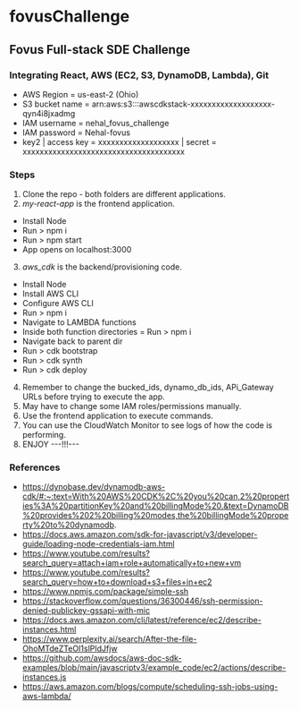 # fovusChallenge
## Fovus Full-stack SDE Challenge
### Integrating React, AWS (EC2, S3, DynamoDB, Lambda), Git

- AWS Region = us-east-2 (Ohio)
- S3 bucket name = arn:aws:s3:::awscdkstack-xxxxxxxxxxxxxxxxxxx-qyn4i8jxadmg
- IAM username = nehal_fovus_challenge
- IAM password = Nehal-fovus
- key2 | access key = xxxxxxxxxxxxxxxxxxx | secret = xxxxxxxxxxxxxxxxxxxxxxxxxxxxxxxxxxxxxx


### Steps
1. Clone the repo - both folders are different applications.
2. _my-react-app_ is the frontend application.
  - Install Node
  - Run > npm i
  - Run > npm start
  - App opens on localhost:3000
3. _aws_cdk_ is the backend/provisioning code.
  - Install Node
  - Install AWS CLI
  - Configure AWS CLI
  - Run > npm i
  - Navigate to LAMBDA functions
  - Inside both function directories = Run > npm i
  - Navigate back to parent dir
  - Run > cdk bootstrap
  - Run > cdk synth
  - Run > cdk deploy
4. Remember to change the bucked_ids, dynamo_db_ids, APi_Gateway URLs before trying to execute the app.
5. May have to change some IAM roles/permissions manually.
6. Use the frontend application to execute commands.
7. You can use the CloudWatch Monitor to see logs of how the code is performing.
8. ENJOY ---!!!---







### References
- https://dynobase.dev/dynamodb-aws-cdk/#:~:text=With%20AWS%20CDK%2C%20you%20can,2%20properties%3A%20partitionKey%20and%20billingMode%20.&text=DynamoDB%20provides%202%20billing%20modes,the%20billingMode%20property%20to%20dynamodb.
- https://docs.aws.amazon.com/sdk-for-javascript/v3/developer-guide/loading-node-credentials-iam.html
- https://www.youtube.com/results?search_query=attach+iam+role+automatically+to+new+vm
- https://www.youtube.com/results?search_query=how+to+download+s3+files+in+ec2
- https://www.npmjs.com/package/simple-ssh
- https://stackoverflow.com/questions/36300446/ssh-permission-denied-publickey-gssapi-with-mic
- https://docs.aws.amazon.com/cli/latest/reference/ec2/describe-instances.html
- https://www.perplexity.ai/search/After-the-file-OhoMTdeZTeOI1slPIdJfjw
- https://github.com/awsdocs/aws-doc-sdk-examples/blob/main/javascriptv3/example_code/ec2/actions/describe-instances.js
- https://aws.amazon.com/blogs/compute/scheduling-ssh-jobs-using-aws-lambda/
